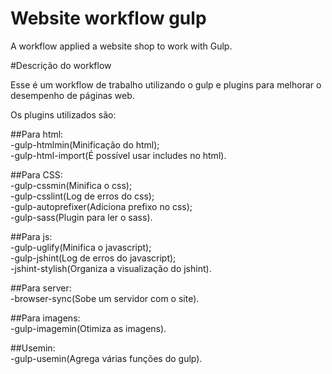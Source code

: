 # Website workflow gulp
A workflow applied a website shop to work with Gulp.

#Descrição do workflow

Esse é um workflow de trabalho utilizando o gulp e plugins para melhorar o desempenho de páginas web.  

Os plugins utilizados são:  

##Para html:  
  -gulp-htmlmin(Minificação do html);  
  -gulp-html-import(É possível usar includes no html).  

##Para CSS:  
  -gulp-cssmin(Minifica o css);  
  -gulp-csslint(Log de erros do css);  
  -gulp-autoprefixer(Adiciona prefixo no css);  
  -gulp-sass(Plugin para ler o sass).  

##Para js:  
  -gulp-uglify(Minifica o javascript);  
  -gulp-jshint(Log de erros do javascript);  
  -jshint-stylish(Organiza a visualização do jshint).  

##Para server:  
  -browser-sync(Sobe um servidor com o site).  

##Para imagens:  
  -gulp-imagemin(Otimiza as imagens).  

##Usemin:  
  -gulp-usemin(Agrega várias funções do gulp).  
